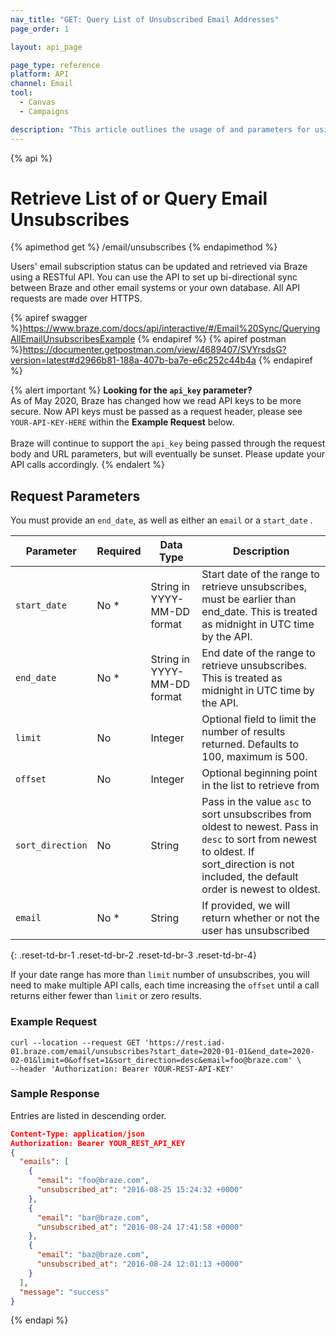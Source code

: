 ```yaml
---
nav_title: "GET: Query List of Unsubscribed Email Addresses"
page_order: 1

layout: api_page

page_type: reference
platform: API
channel: Email
tool:
  - Canvas
  - Campaigns

description: "This article outlines the usage of and parameters for using the Get Email Unsubscribes Braze endpoint."
---
```

{% api %}
# Retrieve List of or Query Email Unsubscribes
{% apimethod get %}
/email/unsubscribes
{% endapimethod %}

Users' email subscription status can be updated and retrieved via Braze using a RESTful API. You can use the API to set up bi-directional sync between Braze and other email systems or your own database. All API requests are made over HTTPS.

{% apiref swagger %}https://www.braze.com/docs/api/interactive/#/Email%20Sync/QueryingAllEmailUnsubscribesExample {% endapiref %}
{% apiref postman %}https://documenter.getpostman.com/view/4689407/SVYrsdsG?version=latest#d2966b81-188a-407b-ba7e-e6c252c44b4a {% endapiref %}

{% alert important %}
__Looking for the `api_key` parameter?__<br>As of May 2020, Braze has changed how we read API keys to be more secure. Now API keys must be passed as a request header, please see `YOUR-API-KEY-HERE` within the __Example Request__ below.<br><br>Braze will continue to support the `api_key` being passed through the request body and URL parameters, but will eventually be sunset. Please update your API calls accordingly.
{% endalert %}

## Request Parameters

You must provide an `end_date`, as well as either an `email` or a `start_date` .

| Parameter | Required | Data Type | Description |
| ----------|-----------| ---------|------ |
| `start_date` | No * | String in YYYY-MM-DD format| Start date of the range to retrieve unsubscribes, must be earlier than end_date. This is treated as midnight in UTC time by the API. |
| `end_date` | No * | String in YYYY-MM-DD format | End date of the range to retrieve unsubscribes. This is treated as midnight in UTC time by the API. |
| `limit` | No | Integer | Optional field to limit the number of results returned. Defaults to 100, maximum is 500. |
| `offset` | No | Integer | Optional beginning point in the list to retrieve from |
| `sort_direction` | No | String | Pass in the value `asc` to sort unsubscribes from oldest to newest. Pass in `desc` to sort from newest to oldest. If sort_direction is not included, the default order is newest to oldest. |
| `email` | No * | String | If provided, we will return whether or not the user has unsubscribed |
{: .reset-td-br-1 .reset-td-br-2 .reset-td-br-3  .reset-td-br-4}

If your date range has more than `limit` number of unsubscribes, you will need to make multiple API calls, each time increasing the `offset` until a call returns either fewer than `limit` or zero results.

### Example Request 
```
curl --location --request GET 'https://rest.iad-01.braze.com/email/unsubscribes?start_date=2020-01-01&end_date=2020-02-01&limit=0&offset=1&sort_direction=desc&email=foo@braze.com' \
--header 'Authorization: Bearer YOUR-REST-API-KEY'
```

### Sample Response

Entries are listed in descending order.

```json
Content-Type: application/json
Authorization: Bearer YOUR_REST_API_KEY
{
  "emails": [
    {
      "email": "foo@braze.com",
      "unsubscribed_at": "2016-08-25 15:24:32 +0000"
    },
    {
      "email": "bar@braze.com",
      "unsubscribed_at": "2016-08-24 17:41:58 +0000"
    },
    {
      "email": "baz@braze.com",
      "unsubscribed_at": "2016-08-24 12:01:13 +0000"
    }
  ],
  "message": "success"
}
```
{% endapi %}
